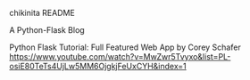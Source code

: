 chikinita README

A Python-Flask Blog 

Python Flask Tutorial: Full Featured Web App by Corey Schafer
https://www.youtube.com/watch?v=MwZwr5Tvyxo&list=PL-osiE80TeTs4UjLw5MM6OjgkjFeUxCYH&index=1

